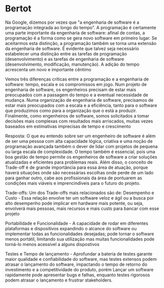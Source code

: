 # Bertot
Na Google, dizemos por vezes que "a engenharia de software é a programação integrada ao longo do tempo". A programação é certamente uma parte importante da engenharia de software: afinal de contas, a programação é a forma como se gera novo software em primeiro lugar. Se aceitarmos esta distinção, a programação também se torna uma extensão da engenharia de software. É evidente que talvez seja necessário estabelecer uma distinção entre as tarefas de programação (desenvolvimento) e as tarefas de engenharia de software (desenvolvimento, modificação, manutenção). A adição do tempo acrescenta um novo e importante cêntimo

Vemos três diferenças críticas entre a programação e a engenharia de software: tempo, escala e os compromissos em jogo. Num projeto de engenharia de software, os engenheiros precisam de estar mais preocupados com a passagem do tempo e a eventual necessidade de mudança. Numa organização de engenharia de software, precisamos de estar mais preocupados com a escala e a eficiência, tanto para o software que produzimos como para a organização que o está a produzir. Finalmente, como engenheiros de software, somos solicitados a tomar decisões mais complexas com resultados mais arriscados, muitas vezes baseados em estimativas imprecisas de tempo e crescimento

Resposta:
O que eu entendo sobre ser um engenheiro de software é além de ser uma pessoa com alta capacidade lógica, criativa e uma noção de programação avançada também o dever de lidar com projetos de pequena ou larga escala de complexidade. O tempo também é essencial, pois uma boa gestão de tempo permite os engenheiros de software a criar soluções atualizadas e eficientes para problemas reais. Além disso, o conceito de Trade-off é de grande importância para essa área de atuação, porque haverá situações onde são necessárias escolhas onde perde de um lado para ganhar outro, cabe aos profissionais da área de pontuarem as condições mais viáveis e imprencindíveis para o futuro do projeto. 

Trade-offs:
Um dos Trade-offs mais relacionados são de: 
Desempenho e Custo - Essa relação envolve ter um software veloz e ágil ou a busca por alto desempenho pode implicar em hardware mais potente, ou seja, envolverá mais pessoas, mais recursos e mais custo para bancar com esse projeto

Portabilidade e Funcionalidade - A capacidade de rodar em diferentes plataformas e dispositivos expandindo o alcance do software ou implementar todas as funcionalidades desejadas; pode tornar o software menos portátil, limitando sua utilização mas muitas funcionalidades pode torná-lo menos acessível a alguns dispostivos

Testes e Tempo de lançamento -  Aprofundar a bateria de testes garante maior qualidade e confiabilidade do software, mas testes extensos podem atrasar o lançamento do software, impactando o tempo de retorno do investimento e a competitividade do produto, porém Lançar um software rapidamente pode apresentar bugs e falhas, enquanto testes rigorosos podem atrasar o lançamento e frustrar stakeholders.
